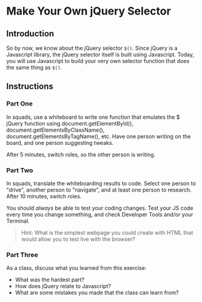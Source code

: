 # Make Your Own jQuery Selector

<!--This is REALLY FUCKING HARD for students.  We're having issues just with using dev tools to t-shoot, never mind the conditionals and function splitting. This time around, we should make sure they have a really solid grasp on general approach before moving into part one, and a really solid grasp on conditionals and functions before part two.-->

## Introduction

So by now, we know about the jQuery selector `$()`. Since jQuery is a Javascript library, the jQuery selector itself is built using Javascript.  Today, you will use Javascript to build your very own selector function that does the same thing as `$()`.

## Instructions

<!-- 11:50 15 minutes -->

### Part One

In squads, use a whiteboard to write one function that emulates the $ jQuery function using document.getElementById(), document.getElementsByClassName(), document.getElementsByTagName(), etc.  Have one person writing on the board, and one person suggesting tweaks.

After 5 minutes, switch roles, so the other person is writing.

<!--Ask devs how they will break up this problem -->

<!--12:05 25 minutes -->

### Part Two

In squads, translate the whiteboarding results to code.  Select one person to "drive", another person to "navigate", and at least one person to research.  After 10 minutes, switch roles.

You should *always* be able to test your coding changes. Test your JS code every time you change something, and check Developer Tools and/or your Terminal.

> Hint: What is the simplest webpage you could create with HTML that would allow you to test live with the browser?

<!-- We don't have time for this

### Part Three

When you are finished with your selector, create a button on your page that says `Transform`.  Use it to change the style of at least: 

- One ID
- Two classes
- Two tags

#### Bonus

Use animations or transitions with your `Transform` button.

-->

<!-- 12:25 5 minutes -->

### Part Three

As a class, discuss what you learned from this exercise:

- What was the hardest part?
- How does jQuery relate to Javascript?
- What are some mistakes you made that the class can learn from?
